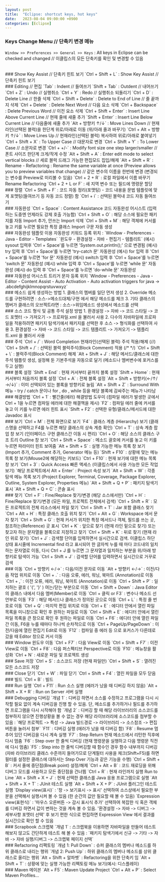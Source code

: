 ```yaml
---
layout: post
title:  "Eclipse: shortcut keys, hot keys"
date:   2023-08-04 09:00:00 +0900
categories: [Eclipse]
---
```


### Keys Change Menu // 단축키 변경 메뉴   
`Window >> Preferences >> General >> Keys` : All keys in Eclipse can be checked and changed // 이클립스의 모든 단축키를 확인 및 변경할 수 있음   
   
<br />
### Show Key Assist // 단축키 힌트 보기   
`Ctrl + Shift + L` : Show Key Assist // 단축키 힌트 보기   
   
<br />
### Editing // 편집   
`Tab` : Indent // 들여쓰기   
`Shift + Tab` : Outdent // 내어쓰기   
`Ctrl + Z` : Undo // 실행취소   
`Ctrl + Y` : Redo // 실행취소 되돌리기   
`Ctrl + D` : Delete Line // 한줄 삭제   
`Ctrl + Shift + Delete` : Delete to End of Line // 줄 끝까지 삭제   
`Ctrl + Delete` : Delete Next Word // 다음 요소 삭제   
`Ctrl + Backspace` : Delete Previous Word // 이전 요소 삭제   
`Ctrl + Shift + Enter` : Insert Line Above Current Line // 현재 줄에 새줄 추가   
`Shift + Enter` : Insert Line Below Current Line // 다음줄에 새줄 추가   
`Alt + 방향키 ↑/↓` : Move Lines Down // 현재라인(선택된 블럭)을 한단계 위로/아래로 이동 (위/아래 줄과 바꾸기)   
`Ctrl + Alt + 방향키 ↑/↓` : Move Lines Up // 현재라인(선택된 블럭) 복사하여 위로/아래로 붙여넣기   
`Ctrl + Shift + X` : To Upper Case // 대문자로 변경   
`Ctrl + Shift + Y` : To Lower Case // 소문자로 변경   
`Ctrl + +/-` : Modify font size one step larger/smaller // 폰트 사이즈 한단계 크게/작게 수정   
`Alt + Shift + A` : Enter edit mode to select vertical blocks // 세로 블럭 드래그 가능한 편집모드 집입/해제   
`Alt + Shift + R` : Rename - Refactoring : Rename the same variable at once (Preview allows you to preview variables that change) // 같은 변수의 이름을 한번에 변경 (변경되는 변수를 Preview로 미리볼 수 있음)   
`Ctrl + 2 + R` : 로컬 파일에서 이름 바꾸기 Rename Refactoring   
`Ctrl + 2 + L or F` : 새 지역 변수 또는 필드에 명령문 할당   
   
<br />
### 정렬   
`Ctrl + Shift + F` : 코드 자동 정리(포맷팅) - 코드 내용을 문법 템플릿에 맞게 포맷팅(들여쓰기 등 자동 코드 정렬) 함   
`Ctrl + i` : 선택된 블럭내 코드 자동 들여쓰기   
   
<br />
### 자동완성   
`Ctrl + Space` : Content Assistance 코드 자동완성 어시스트 (입력하는 도중엔 언제라도 강제 호출 가능함)   
`Ctrl + Shift + O` : 해당 소스에 필요한 패키지를 자동 Import 추가, 안쓰는 Import 삭제   
`Ctrl + Shift + M` : 해당 객체에 커서를 놓고 키를 누르면 필요한 특정 클래스 Import 구문 자동 생성   
   
<br />
### 자동완성 템플릿 이용   
자동완성 키워드 등록 위치 : `Window - Preferences - Java - Editor - Templates` `윈도우 - 환경설정 - 자바 - 편집기 - 템플리트`   
(예시) sysout 입력후 'Ctrl + Space'를 누르면 'System.out.println();' 으로 변경됨   
(예시) try 입력 후 'Ctrl + Space'를 누르면 'try-catch 문' 자동완성   
(예시) for 입력 후 'Ctrl + Space'를 누르면 'for 문' 자동완성   
(예시) switch 입력 후 'Ctrl + Space'를 누르면 'switch 문' 자동완성   
(예시) while 입력 후 'Ctrl + Space'를 누르면 'while 문' 자동완성   
(예시) do 입력 후 'Ctrl + Space'를 누르면 'do-while 문' 자동완성   
   
<br />
### 자동완성 어시스트 트리거 문자 등록 위치   
`Window - Preferences - Java - Editor - Content Assist - Auto Activation - Auto activation triggers for java → .abcdefghijklmnopqrstuvwxyz`   
   
<br />
### 메소드 쉽게 생성하는 방법   
1. 클래스의 멤버를 일단 먼저 생성   
2. Override 메소드를 구현하려면 : 소스->메소드대체/구현 에서 해당 메소드를 체크   
3. 기타 클래스의 멤버가 클래스의 오브젝트라면 : 소스->위임메소드 생성에서 메소드를 선택   
   
<br />
### 소스 코드 형식 및 공통 주석 설정 방법   
1. 환경설정 -> 자바 -> 코드 스타일 -> 코드 포멧터 -> 가져오기 -> 프로파일.xml 을 불러서 사용   
2. 다수의 자바파일에 프로파일을 적용하려면 패키지 탐색기에서 패키지를 선택한 후 소스 -> 형식화를 선택하여 사용   
3. 환경설정 -> 자바 -> 코드 스타일 -> 코드 템플리트 -> 가져오기 -> 템플리트.xml 을 불러서 사용   
   
<br />
### 주석   
`Ctrl + /` : Word Completion 현재라인(선택된 블럭) 주석 적용/해제 (//)   
`Ctrl + Shift + /` : 선택된 블럭 블럭주석(Block Comment) 적용 (/* */)   
`Ctrl + Shift + \` : 블럭주석(Block Comment) 해제   
`Alt + Shift + J` : 해당 메서드/클래스에 대한 주석 템플릿 생성, 설정해 둔 기본주석을 자동으로 달기 (메소드나 멤버변수에 포커스를 두고 실행)   
   
<br />
### 블록 설정   
`Shift + End` : 현재 커서부터 끝까지 블록 설정   
`Shift + Home` : 현재 커서부터 처음까지 블록 설정   
`Ctrl + A` : 전체 블록 설정   
`Alt + Shift + 방향키(←/↑/→/↓)` : 이미 선택되어 있는 블록을 방향키로 늘림   
`Alt + Shift + Z` : Surround With 메뉴 - try / catch 문이나 for , do , while 등을 해당 블록에 감싸주는 메뉴가 나타남   
   
<br />
### 해결방법   
`Ctrl + 1` : 빨간줄(에러) 해결방법 도우미 (컴파일 에러가 발생한 곳에서 Ctrl + 1을 누르면 컴파일 에러에 대한 해결책을 제시)  
`F2` : 컴파일 에러 줄에 커서를 놓고 이 키를 누르면 에러 힌트 표시   
`Shift + F2` : 선택한 유형/클래스/메서드에 대한 Javadoc 표시   
   
<br />
### 보기   
`Ctrl + M` : 전체 화면으로 보기   
`F4` : 클래스 계층 (Hierarchy) 보기 (클래스명을 선택하고 F4를 누르면 해당 클래스의 상속 계층 확인)   
`Ctrl + T` : 상속 계층 팝업 창 보기 (인터페이스 구현 클래스간 이동 시 편리)   
`Ctrl + O` : 해당 소스의 클래스 구조 트리 Outline 창 보기   
`Ctrl + Shift + Space` : 메소드 괄호에 커서를 놓고 이 키를 누르면 파라미터 힌트 보여줌   
`Alt + Shift + S` : 실행 가능한 메뉴 목록 창 보기(Import 추가, Comment 추가, Generator 메뉴 등)   
`Shift + F10` : 상황에 맞는 메뉴 목록 창 보기(Mouse2에 해당하는 키보드)   
`Ctrl + F10` : 현재 보기에 대한 메뉴 목록 창 보기   
`Ctrl + 3` : Quick Access 빠른 액세스 (이클립스에서 사용 가능한 모든 작업 보기)   
`해당 프로젝트에서 Alt + Enter` : Project 속성 보기   
`Alt + Shift + W` : 각종 탐색 메뉴 목록 보기 (Project Explorer, Terminal, Coverage, Package Explorer, Outline, System Explorer, Properties 메뉴)   
`Alt + Shift + Q + P` : 패키지 탐색기 표시   
`Alt + Shift + Q + C` : 콘솔 표시   
   
<br />
### 찾기   
`Ctrl + F` : Fine/Replace 찾기/변경 (해당 소스에서만)   
`Ctrl + H` : Fine/Replace 찾기/변경 (모든 파일, 프로젝트 전체에서 검색)   
`Ctrl + Shift + R` : 모든 프로젝트의 전체 리소스에서 파일 찾기   
`Ctrl + Shift + T` : Jar 포함 클래스 찾기   
`Ctrl + Alt + H` : 특정 클래스 호출 위치 찾기   
`Ctrl + Alt + G` : Workspace 에서 문자 찾기   
`Ctrl + Shift + G` : 현재 커서가 위치한 특정 메서드나 객체, 필드를 쓰는 곳, 참조하는(Reference) 곳 표시   
`Ctrl + K` : 앞으로 찾기 (현재 라인 밑으로 찾기) 또는 찾고자 하는 문자열을 블록으로 지정하고 찾기   
`Ctrl + Shift + K` : 뒤로 찾기 (현재 라인 위로 찾기)   
`Ctrl + J` : 검색할 단어를 입력하면서 실시간으로 검색. 이클립스 하단 상태 표시줄에 Incremental find 라고 표시되어 한 글자씩 누를 때 마다 코드내의 일치하는 문자열로 이동, 다시 Ctrl + J 를 누르면 그 문자열과 일치하는 부분을 위/아래 방향키로 탐색이 가능   
`Ctrl + Shift + J` : 검색할 단어를 입력하면서 실시간으로 거꾸로 검색   
   
<br />
### 이동   
`Ctrl + 방향키 ←/→` : 다음/이전 문자로 이동   
`Alt + 방향키 ←/→` : 이전/다음 작업 위치로 이동   
`Ctrl + .` : 다음 오류, 에러, 워닝, 북마트 (Annotation)로 이동   
`Ctrl + ,` : 이전 오류, 에러, 워닝, 북마트 (Annotation)로 이동   
`Ctrl + Shift + P` : 일치하는 괄호 ( '{', '}' ) 여는/닫는 부분으로 이동   
`Ctrl + Shift + Down` : Java Editor의 클래스 내에서 다음 멤버(Member)로 이동   
`Ctrl + 클릭 or F3` : 변수나 메소드 선언부로 이동   
`F3` : 해당 메서드나 클래스가 정의된 곳으로 이동   
`Ctrl + L` : 특정 줄 번호로 이동   
`Ctrl + Q` : 마지막 편집 위치로 이동   
`Ctrl + E` : 에디터 안에서 열린 파일 목록을 미니창으로 확인 후 원하는 파일로 이동   
`Ctrl + Shift + E` : 에디터 안에서 열린 파일 목록을 큰 창으로 확인 후 원하는 파일로 이동   
`Ctrl + F6` : 에디터 안에 열린 파일간 이동, F6을 누를 때마다 하나씩 순차적으로 이동   
`Ctrl + PageUp/PageDown` : 이전/다음에 열린 편집기 Edit로 이동   
`F12` : 컴파일 중 에러 등 으로 포커스가 다른데로 갔을 때 Editor 창으로 커서 이동   
   
<br />
### Window 윈도우 이동   
`Ctrl + F7` : 다음 View로 이동   
`Ctrl + Shift + F7` : 이전 View로 이동   
`Ctrl + F8` : 다음 퍼스펙티브 Perspective로 이동   
`F10` : 메뉴창을 활성화   
`Ctrl + N` : 새로운 파일 및 프로젝트 생성   
   
<br />
### Save 저장   
`Ctrl + S` : 소스코드 저장 (현재 파일만)   
`Ctrl + Shift + S` : 열려진 모든 소스코드 저장   
   
<br />
### Close 닫기   
`Ctrl + W` : 파일 닫기   
`Ctrl + Shift + F4` : 열린 파일을 모두 닫음   
   
<br />
### 빌드   
`Ctrl + B` : 빌드   
   
<br />
### Run 실행   
`Ctrl + F11` : Run 소스 실행 (에러가 났을 때 디버깅 하지 않음)   
`Alt + Shift + X + R` : Run on Server 서버 실행   
   
<br />
### Debugging 디버깅   
`개념 1` : 디버깅 하면서 소스를 수정하고 프로그램을 다시 시작할 필요 없이 계속 디버깅을 진행 할 수 있음. 단, 메소드를 추가하거나 필드를 추가하면 프로그램을 다시 시작해야 함   
`개념 2` : 디버깅 할 때 해당 라이브러리의 소스코드를 첨부하지 않으면 진행상황을 볼 수 없는 경우 해당 라이브러리에 소스코드를 첨부할 수 있음 : `해당 프로젝트 -> 특성 -> Java 빌드경로 -> 라이브러리 -> 소스참조 -> 편집 버튼을 눌러서 첨부`   
`F11` : 디버깅 실행 (에러가 났을 때 디버깅 함)   
`F8` : Resume 멈추어 있던 디버깅을 다시 계속 실행   
`F7` : Step Return 현재 메소드에서 리턴한 직후에 다시 멈춤   
`F6` : Step over 한 줄씩 디버깅 (현재 명령문을 실행하고 다음 명령문 직전에 다시 멈춤)   
`F5` : Step into 한 줄씩 디버깅할 때 함수인 경우 함수 내부까지 디버깅 (자바 라이브러리 클래스 수준까지 들어가므로 단계필터 사용을 체크(Shift+F5)를 하면 필터를 설정한 클래스에 대하서는 Step Over 기능과 같은 기능을 수행)   
`Ctrl + Shift + B` : 커서 줄에 중단점(Break point) 설정/해제   
`Ctrl + Alt + B` : 코드 재로딩을 위해 디버그 모드를 사용하고 모든 중단점을 건너뜀   
`Ctrl + R` : 현재 라인까지 실행 Run to Line   
`Alt + Shift + X + J` : 현재 선택한 클래스를 Java 응용 프로그램으로 실행   
`Alt + Shift + X + T` : JUnit 테스트 실행   
`Alt + Shift + X + P` : JUnit 플러그인 테스트 실행   
`Display view(표시)` : '창 -> 보기표시 -> 표시' 선택하여 소스상에서 필요한 부분을 선택해서 실행시켜 볼 수 있음 (한 순간의 값만 필요할 때 볼 수 있음)   
`Expression view(표현식)` : '마우스 오른버튼 -> 감시 표시식 추가' 선택하여 복잡한 식 혹은 객체를 디버깅 하면서 값이 변하는 것을 계속 볼 수 있음. '환경설정 -> 자바 -> 디버그 -> 세부사항 포멧터 선택' 후 보기 편한 식으로 편집하면 Expression View 에서 결과를 실시간으로 확인 할 수 있음   
   
<br />
### Scrapbook 스크랩북   
`개념 1` : 스크랩북을 이용하면 자바파일을 만들어 테스트 해보지 않고도 간단하게 테스트 해 볼 수 있음 : `패키지 탐색기에서 신규 -> 기타 -> 자바 -> 자바 실행/디버그 -> 스크랩북 페이지 선택`   
   
<br />
### Refactoring 리팩토링   
`개념 1: Pull Down` : 슈퍼 클래스의 멤버나 메소드를 하위 클래스로 내리는 행위   
`개념 2: Push Up` : 하위 클래스의 멤버나 메소드를 상위 클래스로 올리는 행위   
`Alt + Shift + 알파벳` : Refactoring을 위한 단축키 임   
`Alt + Shift + T` : 상황에 맞는 실행 가능한 리펙토링 메뉴 보기(예시: 디스플레이)   
   
<br />
### Maven 메이븐   
`Alt + F5` : Maven Update Project   
`Ctrl + Alt + P` : Select Maven Profiles...   
   